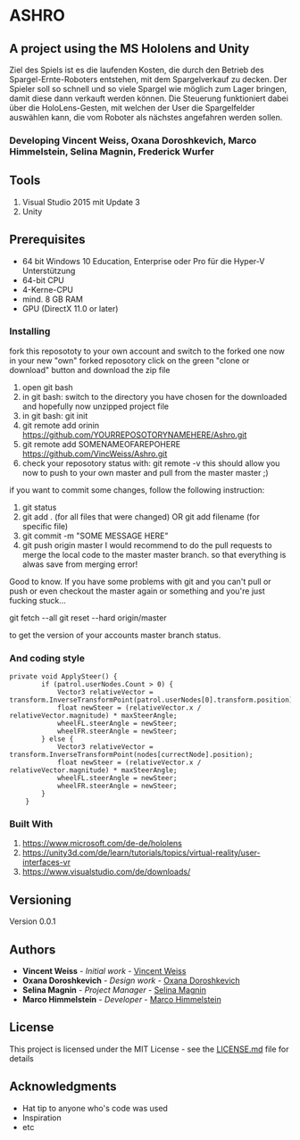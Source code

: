 # ASHRO

## A project using the MS Hololens and Unity
Ziel des Spiels ist es die laufenden Kosten, die durch den Betrieb des Spargel-Ernte-Roboters entstehen, 
mit dem Spargelverkauf zu decken. Der Spieler soll so schnell und so viele Spargel wie möglich zum Lager bringen, 
damit diese dann verkauft werden können. Die Steuerung funktioniert dabei über die HoloLens-Gesten, mit welchen der 
User die Spargelfelder auswählen kann, die vom Roboter als nächstes angefahren werden sollen.

### Developing Vincent Weiss, Oxana Doroshkevich, Marco Himmelstein, Selina Magnin, Frederick Wurfer

## Tools

1. Visual Studio 2015 mit Update 3
2. Unity

## Prerequisites
- 64 bit Windows 10 Education, Enterprise oder Pro für die Hyper-V Unterstützung
- 64-bit CPU
- 4-Kerne-CPU
- mind. 8 GB RAM
- GPU (DirectX 11.0 or later)

### Installing

fork this reposototy to your own account and switch to the forked one
now in your new "own" forked reposotory click on the green "clone or download" button and download the zip file
1. open git bash
2. in git bash: switch to the directory you have chosen for the downloaded and hopefully now unzipped project file
3. in git bash: git init
4. git remote add orinin https://github.com/YOURREPOSOTORYNAMEHERE/Ashro.git
5. git remote add SOMENAMEOFAREPOHERE https://github.com/VincWeiss/Ashro.git
6. check your reposotory status with: git remote -v
this should allow you now to push to your own master and pull from the master master ;)

if you want to commit some changes, follow the following instruction:

1. git status
2. git add . (for all files that were changed) OR git add filename (for specific file)
3. git commit -m "SOME MESSAGE HERE"
4. git push origin master
I would recommend to do the pull requests to merge the local code to the master master branch. so that everything is alwas save from merging error!

Good to know. If you have some problems with git and you can't pull or push or even checkout the master again or something and you're just fucking stuck...

git fetch --all
git reset --hard origin/master

to get the version of your accounts master branch status.

### And coding style

``` The Car Engine
private void ApplySteer() {
        if (patrol.userNodes.Count > 0) {
            Vector3 relativeVector = transform.InverseTransformPoint(patrol.userNodes[0].transform.position);
            float newSteer = (relativeVector.x / relativeVector.magnitude) * maxSteerAngle;
            wheelFL.steerAngle = newSteer;
            wheelFR.steerAngle = newSteer;
        } else {
            Vector3 relativeVector = transform.InverseTransformPoint(nodes[currectNode].position);
            float newSteer = (relativeVector.x / relativeVector.magnitude) * maxSteerAngle;
            wheelFL.steerAngle = newSteer;
            wheelFR.steerAngle = newSteer;
        }
    }
```

### Built With

1. https://www.microsoft.com/de-de/hololens
2. https://unity3d.com/de/learn/tutorials/topics/virtual-reality/user-interfaces-vr
3. https://www.visualstudio.com/de/downloads/

## Versioning

Version 0.0.1

## Authors

* **Vincent Weiss** - *Initial work* - [Vincent Weiss](https://github.com/VincWeiss)
* **Oxana Doroshkevich** - *Design work* - [Oxana Doroshkevich](https://github.com/OxanaDoroshkevich)
* **Selina Magnin** - *Project Manager* - [Selina Magnin](https://github.com/SelToTheIna)
* **Marco Himmelstein** - *Developer* - [Marco Himmelstein](https://github.com/himmelst94)

## License

This project is licensed under the MIT License - see the [LICENSE.md](LICENSE.md) file for details

## Acknowledgments

* Hat tip to anyone who's code was used
* Inspiration
* etc
